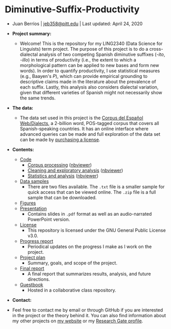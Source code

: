 # Diminutive-Suffix-Productivity
- Juan Berríos | jeb358@pitt.edu | Last updated: April 24, 2020

- **Project summary:**
  - Welcome! This is the repository for my LING2340 (Data Science for Linguists) term project. The purpose of this project is to do a cross-dialectal analysis of two competing Spanish diminutive suffixes (*-ito*, *-illo*) in terms of productivity (i.e., the extent to which a morphological pattern can be applied to new bases and form new words). In order to quantify productivity, I use statistical measures (e.g., Baayen's *P*), which can provide empirical grounding to descriptive claims made in the literature about the prevalence of each suffix. Lastly, this analysis also considers dialectal variation, given that different varieties of Spanish might not necessarily show the same trends.

- **The data:**
  - The data set used in this project is the [Corpus del Español Web/Dialects](https://www.corpusdelespanol.org/web-dial/), a 2-billion word, POS-tagged corpus that covers all Spanish-speaking countries. It has an online interface where advanced queries can be made and full exploration of the data set can be made by [purchasing a license](https://www.corpusdata.org/spanish.asp).

- **Contents:**
  - [Code](https://github.com/Data-Science-for-Linguists-2020/Diminutive-Suffix-Productivity/tree/master/code)
    - [Corpus processing](https://github.com/Data-Science-for-Linguists-2020/Diminutive-Suffix-Productivity/blob/master/code/corpus_processing.ipynb) ([nbviewer](https://nbviewer.jupyter.org/github/Data-Science-for-Linguists-2020/Diminutive-Suffix-Productivity/blob/master/code/corpus_processing.ipynb))
    - [Cleaning and exploratory analysis](https://github.com/Data-Science-for-Linguists-2020/Diminutive-Suffix-Productivity/blob/master/code/cleaning_exploratory_analysis.ipynb) ([nbviewer](https://nbviewer.jupyter.org/github/Data-Science-for-Linguists-2020/Diminutive-Suffix-Productivity/blob/master/code/cleaning_exploratory_analysis.ipynb))
    - [Statistics and analysis](https://github.com/Data-Science-for-Linguists-2020/Diminutive-Suffix-Productivity/blob/master/code/statistics_analysis.ipynb) ([nbviewer](https://nbviewer.jupyter.org/github/Data-Science-for-Linguists-2020/Diminutive-Suffix-Productivity/blob/master/code/statistics_analysis.ipynb))
  - [Data samples](https://github.com/Data-Science-for-Linguists-2020/Diminutive-Suffix-Productivity/tree/master/data_samples)
    - There are two files available. The `.txt` file is a smaller sample for quick access that can be viewed online. The `.zip` file is a full sample that can be downloaded.
  - [Figures](https://github.com/Data-Science-for-Linguists-2020/Diminutive-Suffix-Productivity/tree/master/figures)
  - [Presentation](https://github.com/Data-Science-for-Linguists-2020/Diminutive-Suffix-Productivity/tree/master/presentation)
    - Contains slides in `.pdf` format as well as an audio-narrated PowerPoint version.
  - [License](https://github.com/Data-Science-for-Linguists-2020/Diminutive-Suffix-Productivity/blob/master/LICENSE.md)
    - This repository is licensed under the GNU General Public License v3.0.
  - [Progress report](https://github.com/Data-Science-for-Linguists-2020/Diminutive-Suffix-Productivity/blob/master/progress_report.md)
    - Periodical updates on the progress I make as I work on the project.
  - [Project plan](https://github.com/Data-Science-for-Linguists-2020/Diminutive-Suffix-Productivity/blob/master/project_plan.md)
    - Summary, goals, and scope of the project.
  - [Final report](https://github.com/Data-Science-for-Linguists-2020/Diminutive-Suffix-Productivity/blob/master/final_report.md)
      - A final report that summarizes results, analysis, and future directions.
  - [Guestbook](https://github.com/Data-Science-for-Linguists-2020/Class-Plaza/blob/master/guestbooks/guestbook_juan.md)
    - Hosted in a collaborative class repository.

- **Contact:**

- Feel free to contact me by email or through GitHub if you are interested in the project or the theory behind it. You can also find information about my other projects on [my website](http://pitt.edu/~jeb358/) or my [Research Gate profile](https://www.researchgate.net/profile/Juan_Berrios8).
